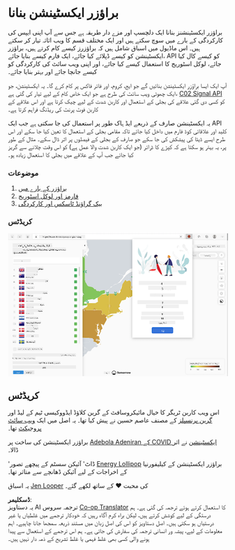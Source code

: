 <!--
CO_OP_TRANSLATOR_METADATA:
{
  "original_hash": "b121a279a6ab39878491f3e572673515",
  "translation_date": "2025-08-25T23:26:02+00:00",
  "source_file": "5-browser-extension/README.md",
  "language_code": "ur"
}
-->
# براؤزر ایکسٹینشن بنانا

براؤزر ایکسٹینشنز بنانا ایک دلچسپ اور مزے دار طریقہ ہے جس سے آپ اپنی ایپس کی کارکردگی کے بارے میں سوچ سکتے ہیں اور ایک مختلف قسم کا ویب اثاثہ تیار کر سکتے ہیں۔ اس ماڈیول میں اسباق شامل ہیں کہ براؤزرز کیسے کام کرتے ہیں، براؤزر ایکسٹینشن کو کیسے ڈپلائے کیا جائے، ایک فارم کیسے بنایا جائے، API کو کیسے کال کیا جائے، لوکل اسٹوریج کا استعمال کیسے کیا جائے، اور اپنی ویب سائٹ کی کارکردگی کو کیسے جانچا جائے اور بہتر بنایا جائے۔

آپ ایک ایسا براؤزر ایکسٹینشن بنائیں گے جو ایج، کروم، اور فائر فاکس پر کام کرے گا۔ یہ ایکسٹینشن، جو ایک چھوٹی ویب سائٹ کی طرح ہے جو ایک خاص کام کے لیے تیار کی گئی ہے، [C02 Signal API](https://www.co2signal.com) کو کسی دی گئی علاقے کی بجلی کے استعمال اور کاربن شدت کے لیے چیک کرتا ہے اور اس علاقے کے کاربن فوٹ پرنٹ کی ریڈنگ فراہم کرتا ہے۔

یہ ایکسٹینشن صارف کے ذریعے ایڈ ہاک طور پر استعمال کی جا سکتی ہے جب ایک API کلید اور علاقائی کوڈ فارم میں داخل کیا جائے تاکہ مقامی بجلی کے استعمال کا تعین کیا جا سکے اور اس طرح ایسے ڈیٹا کی پیشکش کی جا سکے جو صارف کے بجلی کے فیصلوں پر اثر ڈال سکے۔ مثال کے طور پر، یہ بہتر ہو سکتا ہے کہ کپڑے کا ڈرائر (جو ایک کاربن شدت والا عمل ہے) کو اس وقت چلانے سے گریز کیا جائے جب آپ کے علاقے میں بجلی کا استعمال زیادہ ہو۔

### موضوعات

1. [براؤزر کے بارے میں](1-about-browsers/README.md)  
2. [فارمز اور لوکل اسٹوریج](2-forms-browsers-local-storage/README.md)  
3. [بیک گراؤنڈ ٹاسکس اور کارکردگی](3-background-tasks-and-performance/README.md)  

### کریڈٹس

![ایک سبز براؤزر ایکسٹینشن](../../../translated_images/extension-screenshot.0e7f5bfa110e92e3875e1bc9405edd45a3d2e02963e48900adb91926a62a5807.ur.png)

## کریڈٹس

اس ویب کاربن ٹریگر کا خیال مائیکروسافٹ کے گرین کلاؤڈ ایڈووکیسی ٹیم کے لیڈ اور [گرین پرنسپلز](https://principles.green/) کے مصنف عاصم حسین نے پیش کیا تھا۔ یہ اصل میں ایک [ویب سائٹ پروجیکٹ](https://github.com/jlooper/green) تھا۔

براؤزر ایکسٹینشن کی ساخت پر [Adebola Adeniran کے COVID ایکسٹینشن](https://github.com/onedebos/covtension) نے اثر ڈالا۔

'ڈاٹ' آئیکن سسٹم کے پیچھے تصور [Energy Lollipop](https://energylollipop.com/) براؤزر ایکسٹینشن کے کیلیفورنیا کے اخراجات کے لیے آئیکن ڈھانچے سے متاثر تھا۔

یہ اسباق [Jen Looper](https://www.twitter.com/jenlooper) کی محبت ♥️ کے ساتھ لکھے گئے۔

**ڈسکلیمر**:  
یہ دستاویز AI ترجمہ سروس [Co-op Translator](https://github.com/Azure/co-op-translator) کا استعمال کرتے ہوئے ترجمہ کی گئی ہے۔ ہم درستگی کے لیے کوشش کرتے ہیں، لیکن براہ کرم آگاہ رہیں کہ خودکار ترجمے میں غلطیاں یا غیر درستیاں ہو سکتی ہیں۔ اصل دستاویز کو اس کی اصل زبان میں مستند ذریعہ سمجھا جانا چاہیے۔ اہم معلومات کے لیے، پیشہ ور انسانی ترجمہ کی سفارش کی جاتی ہے۔ ہم اس ترجمے کے استعمال سے پیدا ہونے والی کسی بھی غلط فہمی یا غلط تشریح کے ذمہ دار نہیں ہیں۔